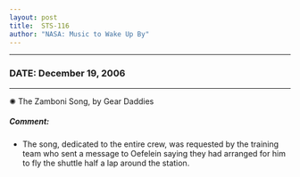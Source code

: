 ```yaml
---
layout: post
title:  STS-116
author: "NASA: Music to Wake Up By"
---
```


----
### DATE: December 19, 2006
----
✺ The Zamboni Song, by Gear Daddies

##### Comment:
* The song, dedicated to the entire crew, was requested by the training team who sent a message to Oefelein saying they had arranged for him to fly the shuttle half a lap around the station.
